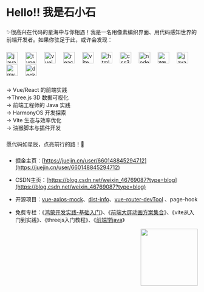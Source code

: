 <h1 align="left">Hello!! 我是石小石</h1>

###

<p align="left">✨很高兴在代码的星海中与你相遇！我是一名用像素编织界面、用代码感知世界的前端开发者。如果你驻足于此，或许会发现：</p>

###

<div align="left">
  <img src="https://cdn.jsdelivr.net/gh/devicons/devicon/icons/javascript/javascript-original.svg" height="30" alt="javascript logo"  />
  <img width="12" />
  <img src="https://cdn.jsdelivr.net/gh/devicons/devicon/icons/typescript/typescript-original.svg" height="30" alt="typescript logo"  />
  <img width="12" />
  <img src="https://cdn.simpleicons.org/vuedotjs/4FC08D" height="30" alt="vuejs logo"  />
  <img width="12" />
  <img src="https://cdn.jsdelivr.net/gh/devicons/devicon/icons/react/react-original.svg" height="30" alt="react logo"  />
  <img width="12" />
  <img src="https://skillicons.dev/icons?i=vite" height="30" alt="vite logo"  />
  <img width="12" />
  <img src="https://cdn.jsdelivr.net/gh/devicons/devicon/icons/html5/html5-original.svg" height="30" alt="html5 logo"  />
  <img width="12" />
  <img src="https://cdn.jsdelivr.net/gh/devicons/devicon/icons/css3/css3-original.svg" height="30" alt="css3 logo"  />
  <img width="12" />
  <img src="https://cdn.jsdelivr.net/gh/devicons/devicon/icons/nodejs/nodejs-original.svg" height="30" alt="nodejs logo"  />
  <img width="12" />
  <img src="https://cdn.jsdelivr.net/gh/devicons/devicon/icons/webpack/webpack-original.svg" height="30" alt="webpack logo"  />
  <img width="12" />
  <img src="https://skillicons.dev/icons?i=java" height="30" alt="java logo"  />
  <img width="12" />
  <img src="https://skillicons.dev/icons?i=mysql" height="30" alt="mysql logo"  />
  <img width="12" />
  <img src="https://cdn.simpleicons.org/docker/2496ED" height="30" alt="docker logo"  />
</div>

###

<p align="left">→ Vue/React 的前端实践<br>→Three.js 3D 数据可视化<br>→ 前端工程师的 Java 实践<br>→ HarmonyOS 开发探索<br>→ Vite 生态与效率优化<br>→ 油猴脚本与插件开发</p>

###

<p align="left">愿代码如星辰，点亮前行的路！🚀</p>

###
* 掘金主页：[https://juejin.cn/user/660148845294712](https://juejin.cn/user/660148845294712)

* CSDN主页：[https://blog.csdn.net/weixin_46769087?type=blog](https://blog.csdn.net/weixin_46769087?type=blog)

* 开源项目：[vue-axios-mock](https://www.npmjs.com/package/vue-axios-mock)、[dist-info](https://www.npmjs.com/package/dist-info)、[vue-router-devTool](https://greasyfork.org/zh-CN/scripts/471574-vue-router-tool) 、page-hook 

* 免费专栏：《[鸿蒙开发实践-基础入门](https://juejin.cn/column/7392535991972266035)》、《[前端大屏动画方案集合](https://juejin.cn/column/7346221825666285620)》、《vite从入门到实践》、《threejs入门教程》、《[前端学java](https://juejin.cn/column/7309158055018545178)》

<img align="right" height="150" src="https://p3-passport.byteacctimg.com/img/user-avatar/bd431f07728d36167f9c857480f0420b~90x90.awebp"  />
